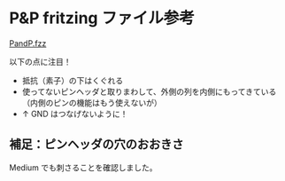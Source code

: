 # P&P fritzing ファイル参考

<a href="./PandP.fzz">PandP.fzz</a>

以下の点に注目！

- 抵抗（素子）の下はくぐれる
- 使ってないピンヘッダと取りまわして、外側の列を内側にもってきている（内側のピンの機能はもう使えないが）
- ↑ GND はつなげないように！

## 補足：ピンヘッダの穴のおおきさ

Medium でも刺さることを確認しました。
